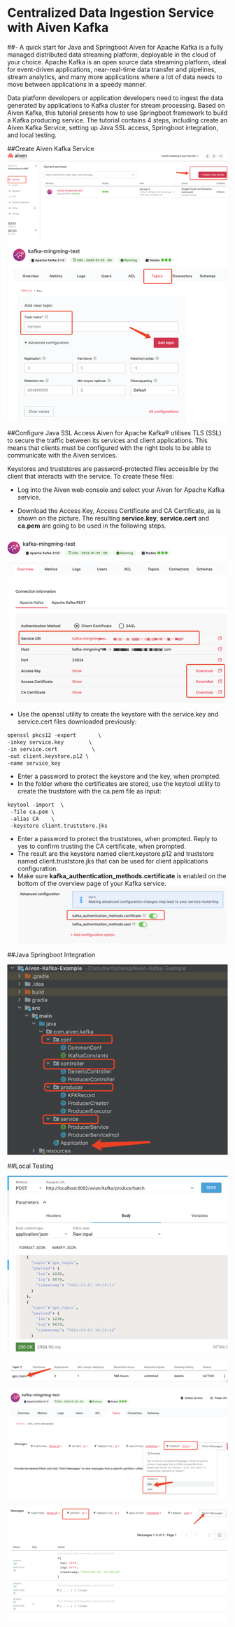 # Centralized Data Ingestion Service with Aiven Kafka 
##- A quick start for Java and Springboot
Aiven for Apache Kafka is a fully managed distributed data streaming platform, deployable in the cloud of your choice. Apache Kafka is an open source data streaming platform, ideal for event-driven applications, near-real-time data transfer and pipelines, stream analytics, and many more applications where a lot of data needs to move between applications in a speedy manner.

Data platform developers or application developers need to ingest the data generated by applications to Kafka cluster for stream processing. Based on Aiven Kafka, this tutorial presents how to use Springboot framework to build a Kafka producing service. The tutorial contains 4 steps, including create an Aiven Kafka Service, setting up Java SSL access, Springboot integration, and local testing. 

##Create Aiven Kafka Service
![img.png](src/main/resources/img/img.png)
![img.png](src/main/resources/img/pic2.png)

##Configure Java SSL Access
Aiven for Apache Kafka® utilises TLS (SSL) to secure the traffic between its services and client applications. This means that clients must be configured with the right tools to be able to communicate with the Aiven services.

Keystores and truststores are password-protected files accessible by the client that interacts with the service. To create these files:

- Log into the Aiven web console and select your Aiven for Apache Kafka service.

- Download the Access Key, Access Certificate and CA Certificate, as is shown on the picture. The resulting **service.key**, **service.cert** and **ca.pem** are going to be used in the following steps.

![img.png](src/main/resources/img/pic3.png)
- Use the openssl utility to create the keystore with the service.key and service.cert files downloaded previously:
```
openssl pkcs12 -export       \
-inkey service.key        \
-in service.cert           \
-out client.keystore.p12 \
-name service_key      
```
- Enter a password to protect the keystore and the key, when prompted.
- In the folder where the certificates are stored, use the keytool utility to create the truststore with the ca.pem file as input:
 ```
keytool -import  \
  -file ca.pem \
  -alias CA    \
  -keystore client.truststore.jks
```

- Enter a password to protect the truststores, when prompted. Reply to yes to confirm trusting the CA certificate, when prompted.
- The result are the keystore named client.keystore.p12 and truststore named client.truststore.jks that can be used for client applications configuration. 
- Make sure **kafka_authentication_methods.certificate** is enabled on the bottom of the overview page of your Kafka service.
![img.png](src/main/resources/img/pic4.png)

##Java Springboot Integration 

![img.png](src/main/resources/img/pic5.png)

##Local Testing

![img.png](src/main/resources/img/pic6.png)

![img.png](src/main/resources/img/pic7.png)

![img.png](src/main/resources/img/pic8.png)

![img.png](src/main/resources/img/pic9.png)









